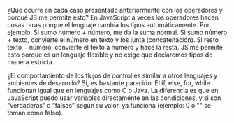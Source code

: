 ¿Qué ocurre en cada caso presentado anteriormente con los operadores y porqué JS me permite esto?
En JavaScript a veces los operadores hacen cosas raras porque el lenguaje cambia los tipos automáticamente.
Por ejemplo:
Si sumo número + número, me da la suma normal.
Si sumo número + texto, convierte el número en texto y los junta (concatenación).
Si resto texto − número, convierte el texto a número y hace la resta.
JS me permite esto porque es un lenguaje flexible y no exige que declaremos tipos de manera estricta.

¿El comportamiento de los flujos de control es similar a otros lenguajes y ambientes de desarrollo?
Sí, es bastante parecido. El if, else, for, while funcionan igual que en lenguajes como C o Java.
La diferencia es que en JavaScript puedo usar variables directamente en las condiciones, y si son “verdaderas” o “falsas” según su valor, ya funciona (ejemplo: 0 o "" se toman como falso).
